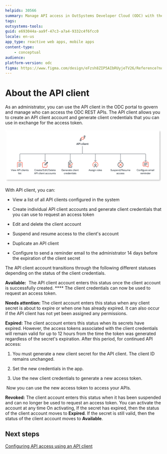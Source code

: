 ```yaml
---
helpids: 30566
summary: Manage API access in OutSystems Developer Cloud (ODC) with the API client, enabling client account creation and role assignments.
tags: 
outsystems-tools: 
guid: e693044a-aa9f-47c3-a7a4-9332c4f6fcc0
locale: en-us
app_type: reactive web apps, mobile apps
content-type: 
    - conceptual
audience: 
platform-version: odc
figma: https://www.figma.com/design/eFzsh8ZIP5AIbRUyjeTV26/Reference?node-id=3495-24&t=Ee0vNUQza7lfj7Sy-1
---
```


# About the API client

As an administrator, you can use the API client in the ODC portal to govern and manage who can access the ODC REST APIs. The API client allows you to create an API client account and generate client credentials that you can use in exchange for the access token.

![Diagram showing functionalities of the API client including viewing API clients list, creating/editing/deleting API client accounts, generating client credentials, assigning roles, suspending/resuming access, and configuring email reminders.](images/about-api-client-diag.png "API Client Functionalities Diagram")

With API client, you can:

* View a list of all API clients configured in the system

* Create individual API client accounts and generate client credentials that you can use to request an access token

* Edit and delete the client account

* Suspend and resume access to the client's account

* Duplicate an API client

* Configure to send a reminder email to the administrator 14 days before the expiration of the client secret

The API client account transitions through the following different statuses depending on the status of the client credentials.

**Available:**  The API client account enters this status once the client account is successfully created. **** The client credentials can now be used to request an access token.

**Needs attention:** The client account enters this status when any client secret is about to expire or when one has already expired. It can also occur if the API client has not yet been assigned any permissions.  

**Expired:** The client account enters this status when its secrets have expired. However, the access tokens associated with the client credentials will remain valid for up to 12 hours from the time the token was generated regardless of the secret's expiration. After this period, for continued API access:

1. You must generate a new client secret for the API client. The client ID remains unchanged.

1. Set the new credentials in the app.

1. Use the new client credentials to generate a new access token.

 Now you can use the new access token to access your APIs.

**Revoked:** The client account enters this status when it has been suspended and can no longer be used to request an access token. You can activate the account at any time On activating, If the secret has expired, then the status of the client account moves to **Expired**. If the secret is still valid, then the status of the client account moves to **Available**.

## Next steps

[Configuring API access using an API client](create-api-client.md)
